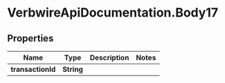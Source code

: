 # VerbwireApiDocumentation.Body17

## Properties
Name | Type | Description | Notes
------------ | ------------- | ------------- | -------------
**transactionId** | **String** |  | 
